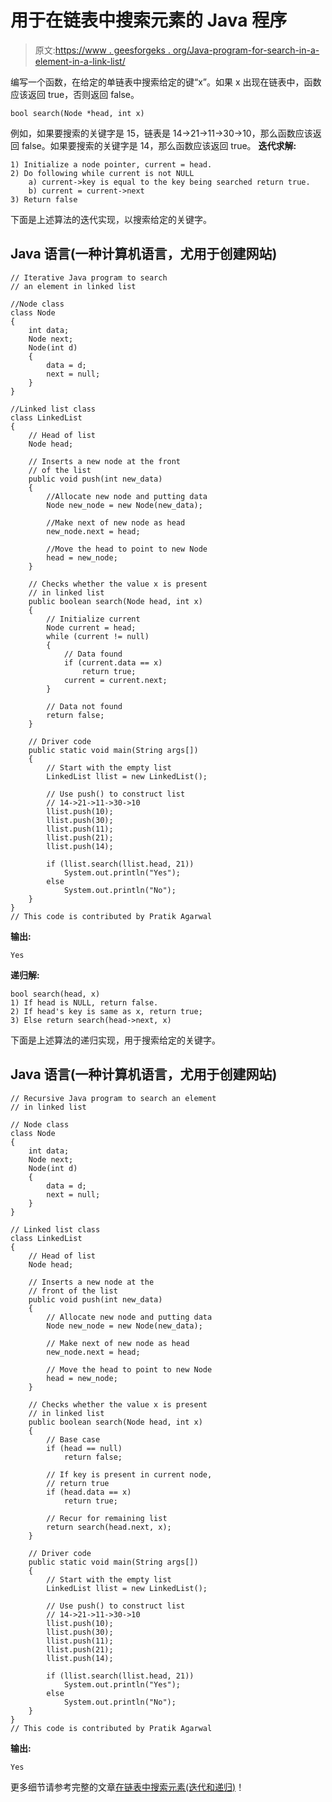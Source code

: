 # 用于在链表中搜索元素的 Java 程序

> 原文:[https://www . geesforgeks . org/Java-program-for-search-in-a-element-in-a-link-list/](https://www.geeksforgeeks.org/java-program-for-searching-an-element-in-a-linked-list/)

编写一个函数，在给定的单链表中搜索给定的键“x”。如果 x 出现在链表中，函数应该返回 true，否则返回 false。

```
bool search(Node *head, int x)
```

例如，如果要搜索的关键字是 15，链表是 14->21->11->30->10，那么函数应该返回 false。如果要搜索的关键字是 14，那么函数应该返回 true。
**迭代求解:**

```
1) Initialize a node pointer, current = head.
2) Do following while current is not NULL
    a) current->key is equal to the key being searched return true.
    b) current = current->next
3) Return false 
```

下面是上述算法的迭代实现，以搜索给定的关键字。

## Java 语言(一种计算机语言，尤用于创建网站)

```
// Iterative Java program to search 
// an element in linked list

//Node class
class Node
{
    int data;
    Node next;
    Node(int d)
    {
        data = d;
        next = null;
    }
}

//Linked list class
class LinkedList
{
    // Head of list
    Node head;    

    // Inserts a new node at the front 
    // of the list
    public void push(int new_data)
    {
        //Allocate new node and putting data
        Node new_node = new Node(new_data);

        //Make next of new node as head
        new_node.next = head;

        //Move the head to point to new Node
        head = new_node;
    }

    // Checks whether the value x is present 
    // in linked list
    public boolean search(Node head, int x)
    {
        // Initialize current
        Node current = head;    
        while (current != null)
        {
            // Data found
            if (current.data == x)
                return true;    
            current = current.next;
        }

        // Data not found
        return false;    
    }

    // Driver code
    public static void main(String args[])
    {
        // Start with the empty list
        LinkedList llist = new LinkedList();

        // Use push() to construct list
        // 14->21->11->30->10 
        llist.push(10);
        llist.push(30);
        llist.push(11);
        llist.push(21);
        llist.push(14);

        if (llist.search(llist.head, 21))
            System.out.println("Yes");
        else
            System.out.println("No");
    }
}
// This code is contributed by Pratik Agarwal
```

**输出:**

```
Yes
```

**递归解:**

```
bool search(head, x)
1) If head is NULL, return false.
2) If head's key is same as x, return true;
3) Else return search(head->next, x) 
```

下面是上述算法的递归实现，用于搜索给定的关键字。

## Java 语言(一种计算机语言，尤用于创建网站)

```
// Recursive Java program to search an element
// in linked list

// Node class
class Node
{
    int data;
    Node next;
    Node(int d)
    {
        data = d;
        next = null;
    }
}

// Linked list class
class LinkedList
{
    // Head of list
    Node head;    

    // Inserts a new node at the 
    // front of the list
    public void push(int new_data)
    {
        // Allocate new node and putting data
        Node new_node = new Node(new_data);

        // Make next of new node as head
        new_node.next = head;

        // Move the head to point to new Node
        head = new_node;
    }

    // Checks whether the value x is present
    // in linked list
    public boolean search(Node head, int x)
    {
        // Base case
        if (head == null)
            return false;

        // If key is present in current node,
        // return true
        if (head.data == x)
            return true;

        // Recur for remaining list
        return search(head.next, x);
    }

    // Driver code
    public static void main(String args[])
    {
        // Start with the empty list
        LinkedList llist = new LinkedList();

        // Use push() to construct list
        // 14->21->11->30->10 
        llist.push(10);
        llist.push(30);
        llist.push(11);
        llist.push(21);
        llist.push(14);

        if (llist.search(llist.head, 21))
            System.out.println("Yes");
        else
            System.out.println("No");
    }
}
// This code is contributed by Pratik Agarwal
```

**输出:**

```
Yes
```

更多细节请参考完整的文章[在链表中搜索元素(迭代和递归)](https://www.geeksforgeeks.org/search-an-element-in-a-linked-list-iterative-and-recursive/)！